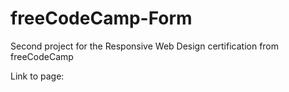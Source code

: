 # freeCodeCamp-Form
 Second project for the Responsive Web Design certification from freeCodeCamp
 
 Link to page:
